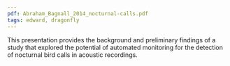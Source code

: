 ```yaml
---
pdf: Abraham_Bagnall_2014_nocturnal-calls.pdf
tags: edward, dragonfly
---
```

This presentation provides the background and preliminary findings of a study that explored the potential of automated monitoring for the detection of nocturnal bird calls in acoustic recordings.
